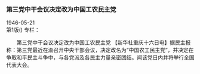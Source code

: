### 第三党中干会议决定改为中国工农民主党  

1946-05-21  
第1版()
专栏：

　　第三党中干会议决定改为中国工农民主党
    【新华社重庆十六日电】据民主报称：第三党最近在渝召开中央干部会议，决定改名为“中国农工民主党”，并决定在争取和平民主斗争中，与各党派及各民主力量亲密团结。闻该党日内并将举行全国代表大会。  
